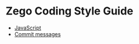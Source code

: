 # Zego Coding Style Guide

- [JavaScript](/languages/JavaScript/index.md)
- [Commit messages](CommitMessages.md)
